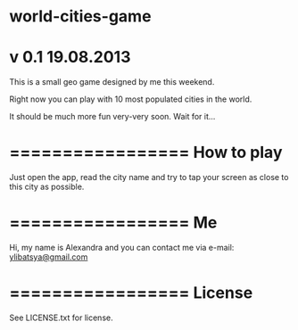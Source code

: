 world-cities-game
=================
v 0.1 19.08.2013
=================

This is a small geo game designed by me this weekend. 

Right now you can play with 10 most populated cities in the world. 

It should be much more fun very-very soon. Wait for it...

=================
How to play
=================

Just open the app, read the city name and try to tap your screen as close to this city as possible. 

=================
Me
=================

Hi, my name is Alexandra and you can contact me via e-mail: ylibatsya@gmail.com

=================
License
=================

See LICENSE.txt for license.
